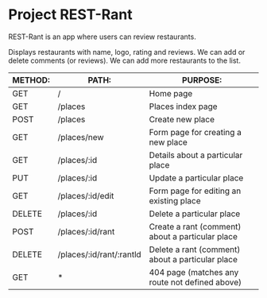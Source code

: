 # Project REST-Rant

REST-Rant is an app where users can review restaurants.

Displays restaurants with name, logo, rating and reviews.
We can add or delete comments (or reviews).
We can add more restaurants to the list.


|   METHOD:             |       PATH:                           |       PURPOSE:                                            |
|-----------------------|---------------------------------------|-----------------------------------------------------------|
|   GET                 |       /                               |       Home page                                           |
|   GET                 |       /places                         |       Places index page                                   |    
|   POST                |       /places                         |       Create new place                                    |   
|   GET                 |       /places/new                     |       Form page for creating a new place                  |
|   GET                 |       /places/:id                     |       Details about a particular place                    |
|   PUT                 |       /places/:id                     |       Update a particular place                           |
|   GET                 |       /places/:id/edit                |       Form page for editing an existing place             |
|   DELETE              |       /places/:id                     |       Delete a particular place                           |
|   POST                |       /places/:id/rant                |       Create a rant (comment) about a particular place    |
|   DELETE              |       /places/:id/rant/:rantld        |       Delete a rant (comment) about a particular place    |
|   GET                 |        *                              |       404 page (matches any route not defined above)      |